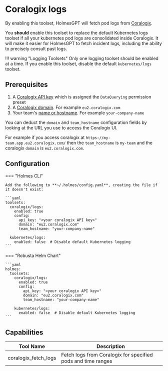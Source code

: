 # Coralogix logs

By enabling this toolset, HolmesGPT will fetch pod logs from [Coralogix](https://coralogix.com/).

You **should** enable this toolset to replace the default Kubernetes logs toolset if all your kubernetes pod logs are consolidated inside Coralogix. It will make it easier for HolmesGPT to fetch incident logs, including the ability to precisely consult past logs.

!!! warning "Logging Toolsets"
    Only one logging toolset should be enabled at a time. If you enable this toolset, disable the default `kubernetes/logs` toolset.

## Prerequisites

1. A [Coralogix API key](https://coralogix.com/docs/developer-portal/apis/data-query/direct-archive-query-http-api/#api-key) which is assigned the `DataQuerying` permission preset
2. A [Coralogix domain](https://coralogix.com/docs/user-guides/account-management/account-settings/coralogix-domain/). For example `eu2.coralogix.com`
3. Your team's [name or hostname](https://coralogix.com/docs/user-guides/account-management/organization-management/create-an-organization/#teams-in-coralogix). For example `your-company-name`

You can deduct the `domain` and `team_hostname` configuration fields by looking at the URL you use to access the Coralogix UI.

For example if you access coralogix at `https://my-team.app.eu2.coralogix.com/` then the `team_hostname` is `my-team` and the coralogix `domain` is `eu2.coralogix.com`.

## Configuration

=== "Holmes CLI"

    Add the following to **~/.holmes/config.yaml**, creating the file if it doesn't exist:

    ```yaml
    toolsets:
      coralogix/logs:
        enabled: true
        config:
          api_key: "<your coralogix API key>"
          domain: "eu2.coralogix.com"
          team_hostname: "your-company-name"

      kubernetes/logs:
        enabled: false  # Disable default Kubernetes logging
    ```

=== "Robusta Helm Chart"

    ```yaml
    holmes:
      toolsets:
        coralogix/logs:
          enabled: true
          config:
            api_key: "<your coralogix API key>"
            domain: "eu2.coralogix.com"
            team_hostname: "your-company-name"

        kubernetes/logs:
          enabled: false  # Disable default Kubernetes logging
    ```

## Capabilities

| Tool Name | Description |
|-----------|-------------|
| coralogix_fetch_logs | Fetch logs from Coralogix for specified pods and time ranges |
